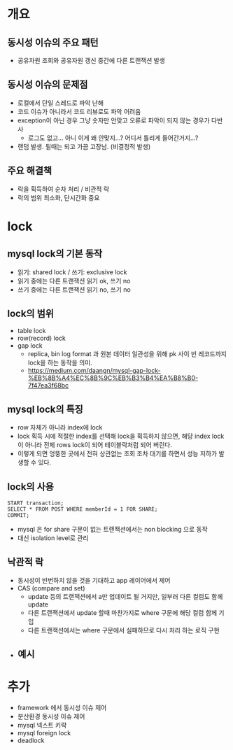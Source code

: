 # 개요

## 동시성 이슈의 주요 패턴
- 공유자원 조회와 공유자원 갱신 중간에 다른 트랜잭션 발생

## 동시성 이슈의 문제점
- 로컬에서 단일 스레드로 파악 난해
- 코드 이슈가 아니라서 코드 리뷰로도 파악 어려움
- exception이 아닌 경우 그냥 숫자만 안맞고 오류로 파악이 되지 않는 경우가 다반사
    - 로그도 없고... 아니 이게 왜 안맞지...? 어디서 틀리게 들어간거지...?
- 랜덤 발생. 될때는 되고 가끔 고장남. (비결정적 발생)

## 주요 해결책
- 락을 획득하여 순차 처리 / 비관적 락
- 락의 범위 최소화, 단시간화 중요

# lock
## mysql lock의 기본 동작
- 읽기: shared lock / 쓰기: exclusive lock
- 읽기 중에는 다른 트랜잭션 읽기 ok, 쓰기 no
- 쓰기 중에는 다른 트랜잭션 읽기 no, 쓰기 no

## lock의 범위
- table lock
- row(record) lock
- gap lock
  - replica, bin log format 과 원본 데이터 일관성을 위해 pk 사이 빈 레코드까지 lock을 하는 동작을 의미.
  - https://medium.com/daangn/mysql-gap-lock-%EB%8B%A4%EC%8B%9C%EB%B3%B4%EA%B8%B0-7f47ea3f68bc

## mysql lock의 특징
- row 자체가 아니라 index에 lock
- lock 획득 시에 적절한 index를 선택해 lock을 획득하지 않으면, 해당 index lock이 아니라 전체 rows lock이 되어 테이블락처럼 되어 버린다.
- 이렇게 되면 엉뚱한 곳에서 전혀 상관없는 조회 조차 대기를 하면서 성능 저하가 발생할 수 있다.

## lock의 사용

```
START transaction;
SELECT * FROM POST WHERE memberId = 1 FOR SHARE;
COMMIT;
```

- mysql 은 for share 구문이 없는 트랜잭션에서는 non blocking 으로 동작
- 대신 isolation level로 관리

## 낙관적 락
- 동시성이 빈번하지 않을 것을 기대하고 app 레이어에서 제어
- CAS (compare and set)
  - update 등의 트랜잭션에서 a만 업데이트 될 거지만, 일부러 다른 컬럼도 함께 update
  - 다른 트랜잭션에서 update 할때 마찬가지로 where 구문에 해당 컬럼 함께 기입
  - 다른 트랜잭션에서는 where 구문에서 실패하므로 다시 처리 하는 로직 구현
- 예시
  - 

# 추가
- framework 에서 동시성 이슈 제어
- 분산환경 동시성 이슈 제어
- mysql 넥스트 키락
- mysql foreign lock
- deadlock
